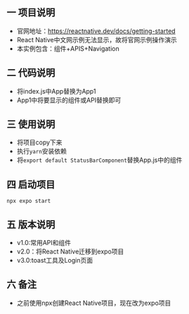 ## 一 项目说明
* 官网地址：https://reactnative.dev/docs/getting-started
* React Native中文网示例无法显示，故将官网示例操作演示
* 本实例包含：组件+APIS+Navigation

## 二 代码说明
* 将index.js中App替换为App1
* App1中将要显示的组件或API替换即可


## 三 使用说明
* 将项目copy下来
* 执行`yarn`安装依赖
* 将`export default StatusBarComponent`替换App.js中的组件

## 四 启动项目

```
npx expo start
```
## 五 版本说明
* v1.0:常用API和组件
* v2.0：将React Native迁移到expo项目
* v3.0:toast工具及Login页面

## 六 备注

* 之前使用npx创建React Native项目，现在改为expo项目

